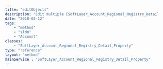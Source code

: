 ```yaml
---
title: "editObjects"
description: "Edit multiple [SoftLayer_Account_Regional_Registry_Detail_Property](/reference/datatypes/SoftLayer_Account_Regional_Registry_Detail_Property) objects. "
date: "2018-02-12"
tags:
    - "method"
    - "sldn"
    - "Account"
classes:
    - "SoftLayer_Account_Regional_Registry_Detail_Property"
type: "reference"
layout: "method"
mainService : "SoftLayer_Account_Regional_Registry_Detail_Property"
---
```

